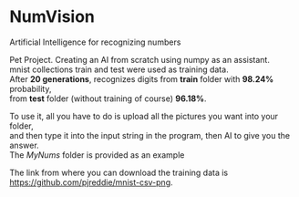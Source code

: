 # NumVision
Artificial Intelligence for recognizing numbers

Pet Project. Creating an AI from scratch using numpy as an assistant.  
mnist collections train and test were used as training data.  
After **20 generations**, recognizes digits from **train** folder with **98.24%** probability,  
from **test** folder (without training of course) **96.18%**.

To use it, all you have to do is upload all the pictures you want into your folder,  
and then type it into the input string in the program, then AI to give you the answer.  
The *MyNums* folder is provided as an example

The link from where you can download the training data is https://github.com/pjreddie/mnist-csv-png.
